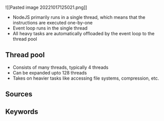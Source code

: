 ![[Pasted image 20221017125021.png]]
- NodeJS primarily runs in a single thread, which means that the instructions are executed one-by-one
- Event loop runs in the single thread
- All heavy tasks are automatically offloaded by the event loop to the thread pool

## Thread pool
- Consists of many threads, typically 4 threads
- Can be expanded upto 128 threads
- Takes on heavier tasks like accessing file systems, compression, etc.

## Sources

## Keywords
